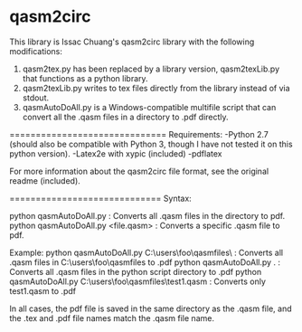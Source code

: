 # qasm2circ
This library is Issac Chuang's qasm2circ library with the following modifications: 

1. qasm2tex.py has been replaced by a library version, qasm2texLib.py that functions as a python library. 
2. qasm2texLib.py writes to tex files directly from the library instead of via stdout. 
3. qasmAutoDoAll.py is a Windows-compatible multifile script that can convert all the .qasm files in a directory to .pdf directly. 

==============================
Requirements: 
-Python 2.7 (should also be compatible with Python 3, though I have not tested it on this python version). 
-Latex2e with xypic (included)
-pdflatex 

For more information about the qasm2circ file format, see the original readme (included). 

=============================
Syntax: 

python qasmAutoDoAll.py <directory>   : Converts all .qasm files in the directory to pdf. 
python qasmAutoDoAll.py <file.qasm>   : Converts a specific .qasm file to pdf. 

Example: 
python qasmAutoDoAll.py C:\users\foo\qasmfiles\   : Converts all .qasm files in C:\users\foo\qasmfiles to .pdf
python qasmAutoDoAll.py .   : Converts all .qasm files in the python script directory to .pdf
python qasmAutoDoAll.py C:\users\foo\qasmfiles\test1.qasm : Converts only test1.qasm to .pdf

In all cases, the pdf file is saved in the same directory as the .qasm file, and the .tex and .pdf file names match the .qasm file name. 
